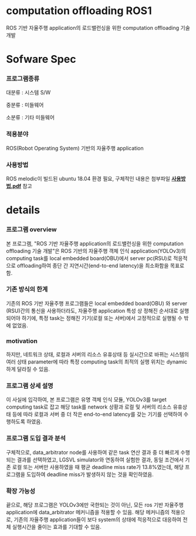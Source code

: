 # computation offloading ROS1         
ROS 기반 자율주행 application의 로드밸런싱을 위한 computation offloading 기술 개발  
 
# Sofware Spec
 
### 프로그램종류	
대분류 : 시스템 S/W

중분류 : 미들웨어

소분류 : 기타 미들웨어

### 적용분야	
ROS(Robot Operating System) 기반의 자율주행 application

### 사용방법	
ROS melodic이 빌드된 ubuntu 18.04 환경 필요, 구체적인 내용은 첨부파일 __[사용방법.pdf](https://github.com/IITP-Load-Balancing/computation_offloading_ROS1/blob/main/%EC%82%AC%EC%9A%A9%EB%B0%A9%EB%B2%95.pdf)__ 참고

# details

### 프로그램 overview
본 프로그램, "ROS 기반 자율주행 application의 로드밸런싱을 위한 computation offloading 기술 개발"은 ROS 기반의 자율주행 객체 인식 application(YOLOv3)의 computing task를 local embedded board(OBU)에서 server pc(RSU)로 적응적으로 offloading하여 종단 간 지연시간(end-to-end latency)을 최소화함을 목표로 함.
 
### 기존 방식의 한계
기존의 ROS 기반 자율주행 프로그램들은 local embedded board(OBU) 와 server (RSU)간의 통신을 사용하더라도, 자율주행 application 특성 상 정해진 순서대로 실행되어야 하기에, 특정 task는 정해진 기기(로컬 또는 서버)에서 고정적으로 실행될 수 밖에 없었음.
 
### motivation
하지만, 네트워크 상태, 로컬과 서버의 리소스 유휴상태 등 실시간으로 바뀌는 시스템의 여러 상태 parameter에 따라 특정 computing task의 최적의 실행 위치는 dynamic하게 달라질 수 있음.
 
### 프로그램 상세 설명
이 사실에 입각하여, 본 프로그램은 유명 객체 인식 모듈, YOLOv3를 target computing task로 잡고 해당 task를 network 상황과 로컬 및 서버의 리소스 유휴상태 등에 따라 로컬과 서버 중 더 작은 end-to-end latency를 갖는 기기를 선택하여 수행하도록 하였음.
 
### 프로그램 도입 결과 분석
구체적으로, data_arbitrator node를 사용하여 같은 task 연산 결과 중 더 빠르게 수행되는 결과를 선택하였고, LGSVL simulator와 연동하여 실험한 결과, 동일 조건에서 기존 로컬 또는 서버만 사용하였을 때 평균 deadline miss rate가 13.8%였는데, 해당 프로그램을 도입하여 deadline miss가 발생하지 않는 것을 확인하였음.
 
### 확장 가능성
끝으로, 해당 프로그램은 YOLOv3에만 국한되는 것이 아닌, 모든 ros 기반 자율주행 application에 data_arbitrator 메커니즘을 적용할 수 있음. 해당 메커니즘의 적용으로, 기존의 자율주행 application들이 보다 system의 상태에 적응적으로 대응하여 전체 실행시간을 줄이는 효과를 기대할 수 있음.

